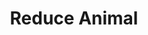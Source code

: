 ---
title: "Reduce Animal"

spell:
  schools:
    - name:        "Transmutation"
      subschools:  []
      descriptors: []
  classes:
    - name:  "Druid"
      abbr:  "Drd"
      level: 2
    - name:  "Ranger"
      abbr:  "Rgr"
      level: 3
  components:         [V, S]
  castingTime:        "1 standard action"
  range:              "Touch"
  target:             "One willing animal of Small, Medium, Large, or Huge size"
  duration:           "1 hour/level"
  dismissable:        true
  savingThrow:        "None"
  spellResistance:    "No"
  description:        |
    This spell functions like reduce person, except that it affects a single willing animal. Reduce the damage dealt by the animal's natural attacks as appropriate for its new size.
---